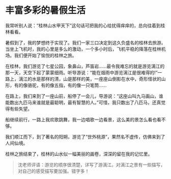 # 丰富多彩的暑假生活 #

我常听别人说：“桂林山水甲天下”这句话可把我的心给扰得痒痒的，总向往着到桂林看看。
   
暑假到了，我的梦想终于实现了。我们一家三口决定到这久负盛名的桂林去旅游。当坐上飞机时，我的心里是多么的激动，一个多小时后，飞机平稳的降落在桂林机场。我们便开始了愉悦的桂林之旅。
  
在桂林，我们游览了七星公园，象鼻山，芦笛岩……最令我难忘的就是游览漓江的那一天，天空下起了蒙蒙细雨。听导游说：“能在烟雨中游览漓江是很难得的!”一路上，漓江的水是那样的清，山是那样的美，一座座山倒影在水中，奇形怪状的山形，有的像骆驼，有的像五指，有的像一只笔筒……
   
在路上，我们来到了一座山前，船停了一会儿，导游说：“这座山叫九马画山，谁能数出九匹马来谁就是最聪明，最有智慧的人。”可惜，我只数出了八匹马，还真觉得有些失望。
   
船继续前行，一路上我欢歌跳舞，我一边唱歌一边看景，这么美的景怎么看也看不够。
   
我们顺江而下，到了著名的阳朔，游览了“世外桃源”，果然名不虚传，仿佛来到了人间仙境。
   
桂林之旅结束了，桂林的山水似一幅美丽的画卷，深深的留在我的记忆里。

> 沈老师评语：游览的顺序很清楚，详写了游漓江。对漓江之景有一些描写，对自己的感受描写要加强。错字多！
            